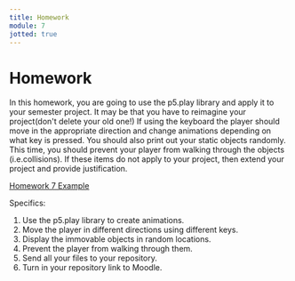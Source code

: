 ```yaml
---
title: Homework
module: 7
jotted: true
---
```


# Homework

In this homework, you are going to use the p5.play library and apply it to your semester project.  It may be that you have to reimagine your project(don't delete your old one!) If using the keyboard the player should move in the appropriate direction and change animations depending on what key is pressed.  You should also print out your static objects randomly.  This time, you should prevent your player from walking through the objects (i.e.collisions).  If these items do not apply to your project, then extend your project and provide justification.

<a href="https://github.com/Montana-Media-Arts/220_CreativeCoding2-Spring2022-Samples/tree/main/Homework%206" target="_blank">Homework 7 Example</a>

Specifics:

1. Use the p5.play library to create animations.
2. Move the player in different directions using different keys.
3. Display the immovable objects in random locations.
4. Prevent the player from walking through them.
5. Send all your files to your repository.
6. Turn in your repository link to Moodle.

